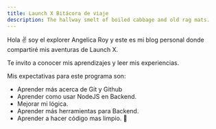 ```yaml
---
title: Launch X Bitácora de viaje
description: The hallway smelt of boiled cabbage and old rag mats.
---
```


Hola ✌️  soy el explorer Angelica Roy y este es mi blog personal donde compartiré mis aventuras de Launch X.

Te invito a conocer mis aprendizajes y leer mis experiencias.

Mis expectativas para este programa son:
- Aprender más acerca de Git y Github
- Aprender como usar NodeJS en Backend. 
- Mejorar mi lógica.
- Aprender más herramientas para Backend.
- Aprender a hacer código mas limpio. 
🚀
